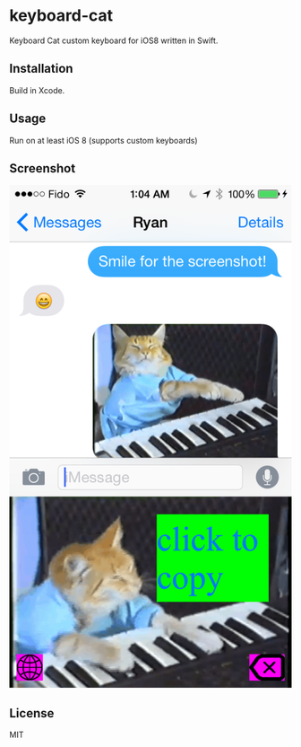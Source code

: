 keyboard-cat
============

Keyboard Cat custom keyboard for iOS8 written in Swift.

## Installation

Build in Xcode.

## Usage

Run on at least iOS 8 (supports custom keyboards)

## Screenshot

![Screenshot](screenshot.png)

## License

MIT
